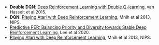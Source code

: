 


* **Double DQN**: [Deep Reinforcement Learning with Double Q-learning](https://arxiv.org/abs/1509.06461), van Hasselt et al 2015.
* **DQN**: [Playing Atari with Deep Reinforcement Learning](https://arxiv.org/abs/1312.5602), Mnih et al 2013, NIPS.
* [Predictive PER: Balancing Priority and Diversity towards Stable Deep Reinforcement Learning](https://arxiv.org/abs/2011.13093), Lee et al 2020.
* [Playing Atari with Deep Reinforcement Learning](https://arxiv.org/abs/1312.5602), Mnih et al 2013, NIPS.
